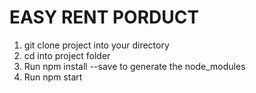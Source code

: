 # EASY RENT PORDUCT

1. git clone project into your directory
2. cd into project folder
3. Run npm install --save to generate the node_modules
4. Run npm start

